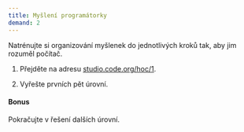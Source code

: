 ```yaml
---
title: Myšlení programátorky
demand: 2
---
```


Natrénujte si organizování myšlenek do jednotlivých kroků tak, aby jim rozuměl počítač.

1. Přejděte na adresu [studio.code.org/hoc/1](https://studio.code.org/hoc/1).

1. Vyřešte prvních pět úrovní.

#### Bonus

Pokračujte v řešení dalších úrovní.
